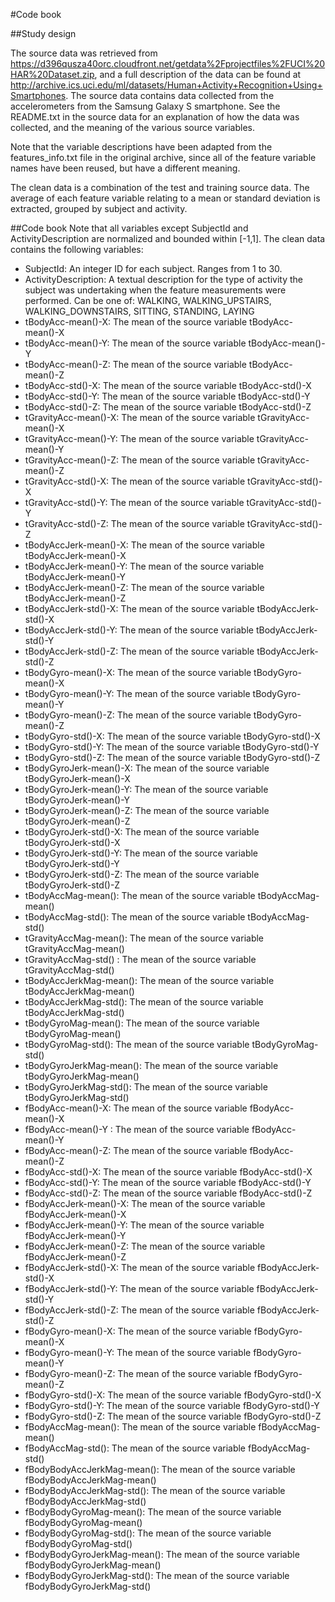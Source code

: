 #Code book

##Study design

The source data was retrieved from https://d396qusza40orc.cloudfront.net/getdata%2Fprojectfiles%2FUCI%20HAR%20Dataset.zip,
and a full description of the data can be found at http://archive.ics.uci.edu/ml/datasets/Human+Activity+Recognition+Using+Smartphones.
The source data contains data collected from the accelerometers from the Samsung Galaxy S smartphone. See the README.txt in the
source data for an explanation of how the data was collected, and the meaning of the various source variables.

Note that the variable descriptions have been adapted from the features_info.txt file in the original archive, since
all of the feature variable names have been reused, but have a different meaning.

The clean data is a combination of the test and training source data. The average of each feature variable relating to a mean or standard deviation is extracted, grouped by subject and activity.

##Code book
Note that all variables except SubjectId and ActivityDescription are normalized and bounded within [-1,1]. The clean data contains the following variables:

- SubjectId: An integer ID for each subject. Ranges from 1 to 30.
- ActivityDescription: A textual description for the type of activity the subject was undertaking when the feature measurements were performed. Can be one of: WALKING, WALKING_UPSTAIRS, WALKING_DOWNSTAIRS, SITTING, STANDING, LAYING
- tBodyAcc-mean()-X: The mean of the source variable tBodyAcc-mean()-X
- tBodyAcc-mean()-Y: The mean of the source variable tBodyAcc-mean()-Y
- tBodyAcc-mean()-Z: The mean of the source variable tBodyAcc-mean()-Z
- tBodyAcc-std()-X: The mean of the source variable tBodyAcc-std()-X
- tBodyAcc-std()-Y: The mean of the source variable tBodyAcc-std()-Y
- tBodyAcc-std()-Z: The mean of the source variable tBodyAcc-std()-Z
- tGravityAcc-mean()-X: The mean of the source variable tGravityAcc-mean()-X
- tGravityAcc-mean()-Y: The mean of the source variable tGravityAcc-mean()-Y
- tGravityAcc-mean()-Z: The mean of the source variable tGravityAcc-mean()-Z
- tGravityAcc-std()-X: The mean of the source variable tGravityAcc-std()-X
- tGravityAcc-std()-Y: The mean of the source variable tGravityAcc-std()-Y
- tGravityAcc-std()-Z: The mean of the source variable tGravityAcc-std()-Z
- tBodyAccJerk-mean()-X: The mean of the source variable tBodyAccJerk-mean()-X
- tBodyAccJerk-mean()-Y: The mean of the source variable tBodyAccJerk-mean()-Y
- tBodyAccJerk-mean()-Z: The mean of the source variable tBodyAccJerk-mean()-Z
- tBodyAccJerk-std()-X: The mean of the source variable tBodyAccJerk-std()-X
- tBodyAccJerk-std()-Y: The mean of the source variable tBodyAccJerk-std()-Y
- tBodyAccJerk-std()-Z: The mean of the source variable tBodyAccJerk-std()-Z
- tBodyGyro-mean()-X: The mean of the source variable tBodyGyro-mean()-X
- tBodyGyro-mean()-Y: The mean of the source variable tBodyGyro-mean()-Y
- tBodyGyro-mean()-Z: The mean of the source variable tBodyGyro-mean()-Z
- tBodyGyro-std()-X: The mean of the source variable tBodyGyro-std()-X
- tBodyGyro-std()-Y: The mean of the source variable tBodyGyro-std()-Y
- tBodyGyro-std()-Z: The mean of the source variable tBodyGyro-std()-Z
- tBodyGyroJerk-mean()-X: The mean of the source variable tBodyGyroJerk-mean()-X
- tBodyGyroJerk-mean()-Y: The mean of the source variable tBodyGyroJerk-mean()-Y
- tBodyGyroJerk-mean()-Z: The mean of the source variable tBodyGyroJerk-mean()-Z
- tBodyGyroJerk-std()-X: The mean of the source variable tBodyGyroJerk-std()-X
- tBodyGyroJerk-std()-Y: The mean of the source variable tBodyGyroJerk-std()-Y
- tBodyGyroJerk-std()-Z: The mean of the source variable tBodyGyroJerk-std()-Z
- tBodyAccMag-mean(): The mean of the source variable tBodyAccMag-mean()
- tBodyAccMag-std(): The mean of the source variable tBodyAccMag-std()
- tGravityAccMag-mean(): The mean of the source variable tGravityAccMag-mean()
- tGravityAccMag-std()       : The mean of the source variable tGravityAccMag-std()       
- tBodyAccJerkMag-mean(): The mean of the source variable tBodyAccJerkMag-mean()
- tBodyAccJerkMag-std(): The mean of the source variable tBodyAccJerkMag-std()
- tBodyGyroMag-mean(): The mean of the source variable tBodyGyroMag-mean()
- tBodyGyroMag-std(): The mean of the source variable tBodyGyroMag-std()
- tBodyGyroJerkMag-mean(): The mean of the source variable tBodyGyroJerkMag-mean()
- tBodyGyroJerkMag-std(): The mean of the source variable tBodyGyroJerkMag-std()
- fBodyAcc-mean()-X: The mean of the source variable fBodyAcc-mean()-X
- fBodyAcc-mean()-Y          : The mean of the source variable fBodyAcc-mean()-Y          
- fBodyAcc-mean()-Z: The mean of the source variable fBodyAcc-mean()-Z
- fBodyAcc-std()-X: The mean of the source variable fBodyAcc-std()-X
- fBodyAcc-std()-Y: The mean of the source variable fBodyAcc-std()-Y
- fBodyAcc-std()-Z: The mean of the source variable fBodyAcc-std()-Z
- fBodyAccJerk-mean()-X: The mean of the source variable fBodyAccJerk-mean()-X
- fBodyAccJerk-mean()-Y: The mean of the source variable fBodyAccJerk-mean()-Y
- fBodyAccJerk-mean()-Z: The mean of the source variable fBodyAccJerk-mean()-Z
- fBodyAccJerk-std()-X: The mean of the source variable fBodyAccJerk-std()-X
- fBodyAccJerk-std()-Y: The mean of the source variable fBodyAccJerk-std()-Y
- fBodyAccJerk-std()-Z: The mean of the source variable fBodyAccJerk-std()-Z
- fBodyGyro-mean()-X: The mean of the source variable fBodyGyro-mean()-X
- fBodyGyro-mean()-Y: The mean of the source variable fBodyGyro-mean()-Y
- fBodyGyro-mean()-Z: The mean of the source variable fBodyGyro-mean()-Z
- fBodyGyro-std()-X: The mean of the source variable fBodyGyro-std()-X
- fBodyGyro-std()-Y: The mean of the source variable fBodyGyro-std()-Y
- fBodyGyro-std()-Z: The mean of the source variable fBodyGyro-std()-Z
- fBodyAccMag-mean(): The mean of the source variable fBodyAccMag-mean()
- fBodyAccMag-std(): The mean of the source variable fBodyAccMag-std()
- fBodyBodyAccJerkMag-mean(): The mean of the source variable fBodyBodyAccJerkMag-mean()
- fBodyBodyAccJerkMag-std(): The mean of the source variable fBodyBodyAccJerkMag-std()
- fBodyBodyGyroMag-mean(): The mean of the source variable fBodyBodyGyroMag-mean()
- fBodyBodyGyroMag-std(): The mean of the source variable fBodyBodyGyroMag-std()
- fBodyBodyGyroJerkMag-mean(): The mean of the source variable fBodyBodyGyroJerkMag-mean()
- fBodyBodyGyroJerkMag-std(): The mean of the source variable fBodyBodyGyroJerkMag-std()
